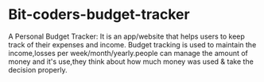 # Bit-coders-budget-tracker
A Personal Budget Tracker: It is an app/website that helps users to keep track of their expenses and income.
Budget tracking is used to maintain the income,losses per week/month/yearly.people can manage the amount of money and it's use,they think about how much money was used &
take the decision properly.
